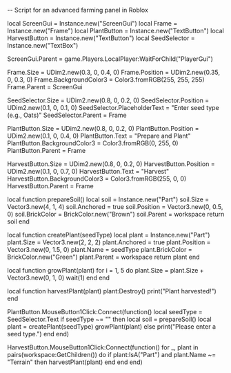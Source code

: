 -- Script for an advanced farming panel in Roblox

local ScreenGui = Instance.new("ScreenGui")
local Frame = Instance.new("Frame")
local PlantButton = Instance.new("TextButton")
local HarvestButton = Instance.new("TextButton")
local SeedSelector = Instance.new("TextBox")

ScreenGui.Parent = game.Players.LocalPlayer:WaitForChild("PlayerGui")

Frame.Size = UDim2.new(0.3, 0, 0.4, 0)
Frame.Position = UDim2.new(0.35, 0, 0.3, 0)
Frame.BackgroundColor3 = Color3.fromRGB(255, 255, 255)
Frame.Parent = ScreenGui

SeedSelector.Size = UDim2.new(0.8, 0, 0.2, 0)
SeedSelector.Position = UDim2.new(0.1, 0, 0.1, 0)
SeedSelector.PlaceholderText = "Enter seed type (e.g., Oats)"
SeedSelector.Parent = Frame

PlantButton.Size = UDim2.new(0.8, 0, 0.2, 0)
PlantButton.Position = UDim2.new(0.1, 0, 0.4, 0)
PlantButton.Text = "Prepare and Plant"
PlantButton.BackgroundColor3 = Color3.fromRGB(0, 255, 0)
PlantButton.Parent = Frame

HarvestButton.Size = UDim2.new(0.8, 0, 0.2, 0)
HarvestButton.Position = UDim2.new(0.1, 0, 0.7, 0)
HarvestButton.Text = "Harvest"
HarvestButton.BackgroundColor3 = Color3.fromRGB(255, 0, 0)
HarvestButton.Parent = Frame

local function prepareSoil()
    local soil = Instance.new("Part")
    soil.Size = Vector3.new(4, 1, 4)
    soil.Anchored = true
    soil.Position = Vector3.new(0, 0.5, 0)
    soil.BrickColor = BrickColor.new("Brown")
    soil.Parent = workspace
    return soil
end

local function createPlant(seedType)
    local plant = Instance.new("Part")
    plant.Size = Vector3.new(2, 2, 2)
    plant.Anchored = true
    plant.Position = Vector3.new(0, 1.5, 0)
    plant.Name = seedType
    plant.BrickColor = BrickColor.new("Green")
    plant.Parent = workspace
    return plant
end

local function growPlant(plant)
    for i = 1, 5 do
        plant.Size = plant.Size + Vector3.new(0, 1, 0)
        wait(1)
    end
end

local function harvestPlant(plant)
    plant:Destroy()
    print("Plant harvested!")
end

PlantButton.MouseButton1Click:Connect(function()
    local seedType = SeedSelector.Text
    if seedType ~= "" then
        local soil = prepareSoil()
        local plant = createPlant(seedType)
        growPlant(plant)
    else
        print("Please enter a seed type.")
    end
end)

HarvestButton.MouseButton1Click:Connect(function()
    for _, plant in pairs(workspace:GetChildren()) do
        if plant:IsA("Part") and plant.Name ~= "Terrain" then
            harvestPlant(plant)
        end
    end
end)

